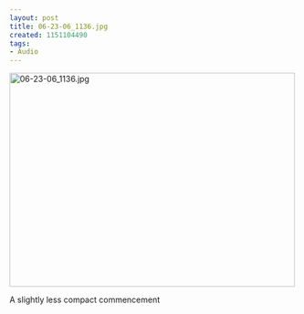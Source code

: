 ```yaml
--- 
layout: post
title: 06-23-06_1136.jpg
created: 1151104490
tags: 
- Audio
---
```

<a href="http://www.flickr.com/photos/43545096@N00/173510356/" title="06-23-06_1136.jpg by mprasuhn, on Flickr"><img src="http://farm1.staticflickr.com/55/173510356_d8ec1a4d08.jpg" width="500" height="375" alt="06-23-06_1136.jpg"></a>

A slightly less compact commencement
